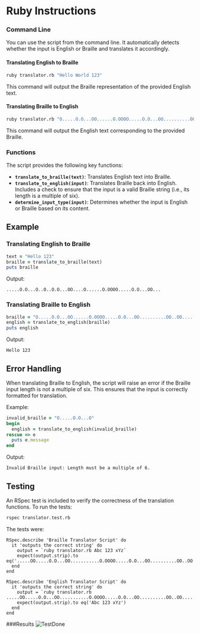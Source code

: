 # Ruby Instructions

### Command Line
You can use the script from the command line. It automatically detects whether the input is English or Braille and translates it accordingly.

#### Translating English to Braille
```bash
ruby translator.rb "Hello World 123"
```
This command will output the Braille representation of the provided English text.

#### Translating Braille to English
```bash
ruby translator.rb "O.....O.O...OO......O.OOOO.....O.O...OO..........OO..OO.....OOO.OOOO..OOO"
```
This command will output the English text corresponding to the provided Braille.

### Functions
The script provides the following key functions:

- **`translate_to_braille(text)`**: Translates English text into Braille.
- **`translate_to_english(input)`**: Translates Braille back into English. Includes a check to ensure that the input is a valid Braille string (i.e., its length is a multiple of six).
- **`determine_input_type(input)`**: Determines whether the input is English or Braille based on its content.

## Example
### Translating English to Braille
```ruby
text = "Hello 123"
braille = translate_to_braille(text)
puts braille
```
Output:
```
.....O.O...O..O..O.O...OO....O......O.OOOO.....O.O...OO...
```

### Translating Braille to English
```ruby
braille = "O.....O.O...OO......O.OOOO.....O.O...OO..........OO..OO.....OOO.OOOO..OOO"
english = translate_to_english(braille)
puts english
```
Output:
```
Hello 123
```

## Error Handling
When translating Braille to English, the script will raise an error if the Braille input length is not a multiple of six. This ensures that the input is correctly formatted for translation.

Example:
```ruby
invalid_braille = "O.....O.O...O"
begin
  english = translate_to_english(invalid_braille)
rescue => e
  puts e.message
end
```
Output:
```
Invalid Braille input: Length must be a multiple of 6.
```

## Testing
An RSpec test is included to verify the correctness of the translation functions. To run the tests:

```bash
rspec translator.test.rb
```
The tests were:
```
RSpec.describe 'Braille Translator Script' do
  it 'outputs the correct string' do
    output = `ruby translator.rb Abc 123 xYz`
    expect(output.strip).to eq('.....OO.....O.O...OO...........O.OOOO.....O.O...OO..........OO..OO.....OOO.OOOO..OOO')
  end
end

RSpec.describe 'English Translator Script' do
  it 'outputs the correct string' do
    output = `ruby translator.rb .....OO.....O.O...OO...........O.OOOO.....O.O...OO..........OO..OO.....OOO.OOOO..OOO`
    expect(output.strip).to eq('Abc 123 xYz')
  end
end
```
###Results
![TestDone](https://github.com/user-attachments/assets/35e5bd00-f0c9-44de-9324-fc8e34a63f81)

